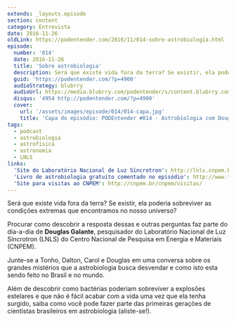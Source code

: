 ```yaml
---
extends: _layouts.episode
section: content
category: Entrevista
date: 2016-11-26
oldLink: https://podentender.com/2016/11/014-sobre-astrobiologia.html
episode:
  number: '014'
  date: 2016-11-26
  title: 'Sobre astrobiologia'
  description: Será que existe vida fora da terra? Se existir, ela poderia sobreviver as condições extremas que encontramos no nosso universo? Procurar como descobrir a resposta dessas e outras perguntas faz parte do dia-a-dia de Douglas Galante, pesquisador do Laboratório Nacional de Luz Síncrotron (LNLS) do Centro Nacional de Pesquisa em Energia e Materiais (CNPEM). 
  guid: 'https://podentender.com/?p=4900'
  audioStrategy: blubrry
  audioUrl: https://media.blubrry.com/podentender/s/content.blubrry.com/podentender/PODEntender_014_sobre_astrobiologia.mp3
  disqus: '4954 http://podentender.com/?p=4900'
  cover:
    url: '/assets/images/episode/014/014-capa.jpg'
    title: 'Capa do episódio: PODEntender #014 - Astrobiologia com Douglas Galante do Laboratório Nacional de Luz Sincrotron' 
tags:
  - podcast
  - astrobiologia
  - astrofísica
  - astronomia
  - LNLS
links:
  'Site do Laboratório Nacional de Luz Síncrotron': http://lnls.cnpem.br/
  'Livro de astrobiologia gratuito comentado no episódio': http://www.tikinet.com.br/iag/astrobiologia.pdf
  'Site para visitas ao CNPEM': http://cnpem.br/cnpem/visitas/
---
```


Será que existe vida fora da terra? Se existir, ela poderia sobreviver as condições extremas que encontramos
no nosso universo?

Procurar como descobrir a resposta dessas e outras perguntas faz parte do dia-a-dia de
**Douglas Galante**, pesquisador do Laboratório Nacional de Luz Síncrotron (LNLS) do
Centro Nacional de Pesquisa em Energia e Materiais (CNPEM).

Junte-se a Tonho, Dalton, Carol e Douglas em uma conversa sobre os grandes mistérios que a astrobiologia
busca desvendar e como isto esta sendo feito no Brasil e no mundo.

Além de descobrir como bactérias poderiam sobreviver a explosões estelares e que não é fácil acabar
com a vida uma vez que ela tenha surgido, saiba como você pode fazer parte das primeiras gerações
de cientistas brasileiros em astrobiologia (aliste-se!).
